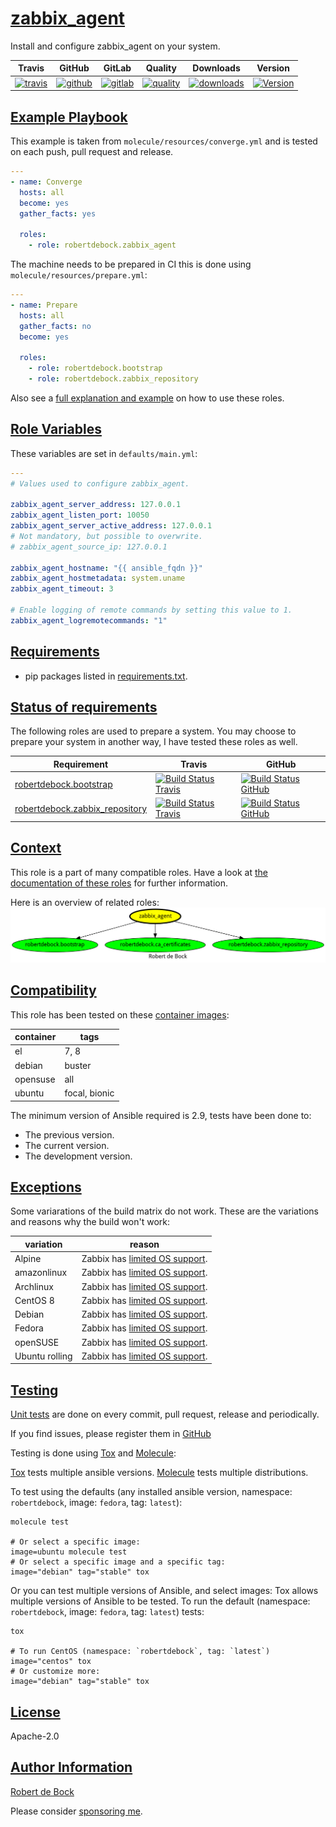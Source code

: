 # [zabbix_agent](#zabbix_agent)

Install and configure zabbix_agent on your system.

|Travis|GitHub|GitLab|Quality|Downloads|Version|
|------|------|------|-------|---------|-------|
|[![travis](https://travis-ci.com/robertdebock/ansible-role-zabbix_agent.svg?branch=master)](https://travis-ci.com/robertdebock/ansible-role-zabbix_agent)|[![github](https://github.com/robertdebock/ansible-role-zabbix_agent/workflows/Ansible%20Molecule/badge.svg)](https://github.com/robertdebock/ansible-role-zabbix_agent/actions)|[![gitlab](https://gitlab.com/robertdebock/ansible-role-zabbix_agent/badges/master/pipeline.svg)](https://gitlab.com/robertdebock/ansible-role-zabbix_agent)|[![quality](https://img.shields.io/ansible/quality/35761)](https://galaxy.ansible.com/robertdebock/zabbix_agent)|[![downloads](https://img.shields.io/ansible/role/d/35761)](https://galaxy.ansible.com/robertdebock/zabbix_agent)|[![Version](https://img.shields.io/github/release/robertdebock/ansible-role-zabbix_agent.svg)](https://github.com/robertdebock/ansible-role-zabbix_agent/releases/)|

## [Example Playbook](#example-playbook)

This example is taken from `molecule/resources/converge.yml` and is tested on each push, pull request and release.
```yaml
---
- name: Converge
  hosts: all
  become: yes
  gather_facts: yes

  roles:
    - role: robertdebock.zabbix_agent
```

The machine needs to be prepared in CI this is done using `molecule/resources/prepare.yml`:
```yaml
---
- name: Prepare
  hosts: all
  gather_facts: no
  become: yes

  roles:
    - role: robertdebock.bootstrap
    - role: robertdebock.zabbix_repository
```

Also see a [full explanation and example](https://robertdebock.nl/how-to-use-these-roles.html) on how to use these roles.

## [Role Variables](#role-variables)

These variables are set in `defaults/main.yml`:
```yaml
---
# Values used to configure zabbix_agent.

zabbix_agent_server_address: 127.0.0.1
zabbix_agent_listen_port: 10050
zabbix_agent_server_active_address: 127.0.0.1
# Not mandatory, but possible to overwrite.
# zabbix_agent_source_ip: 127.0.0.1

zabbix_agent_hostname: "{{ ansible_fqdn }}"
zabbix_agent_hostmetadata: system.uname
zabbix_agent_timeout: 3

# Enable logging of remote commands by setting this value to 1.
zabbix_agent_logremotecommands: "1"
```

## [Requirements](#requirements)

- pip packages listed in [requirements.txt](https://github.com/robertdebock/ansible-role-zabbix_agent/blob/master/requirements.txt).

## [Status of requirements](#status-of-requirements)

The following roles are used to prepare a system. You may choose to prepare your system in another way, I have tested these roles as well.

| Requirement | Travis | GitHub |
|-------------|--------|--------|
| [robertdebock.bootstrap](https://galaxy.ansible.com/robertdebock/bootstrap) | [![Build Status Travis](https://travis-ci.com/robertdebock/ansible-role-bootstrap.svg?branch=master)](https://travis-ci.com/robertdebock/ansible-role-bootstrap) | [![Build Status GitHub](https://github.com/robertdebock/ansible-role-bootstrap/workflows/Ansible%20Molecule/badge.svg)](https://github.com/robertdebock/ansible-role-bootstrap/actions) |
| [robertdebock.zabbix_repository](https://galaxy.ansible.com/robertdebock/zabbix_repository) | [![Build Status Travis](https://travis-ci.com/robertdebock/ansible-role-zabbix_repository.svg?branch=master)](https://travis-ci.com/robertdebock/ansible-role-zabbix_repository) | [![Build Status GitHub](https://github.com/robertdebock/ansible-role-zabbix_repository/workflows/Ansible%20Molecule/badge.svg)](https://github.com/robertdebock/ansible-role-zabbix_repository/actions) |

## [Context](#context)

This role is a part of many compatible roles. Have a look at [the documentation of these roles](https://robertdebock.nl/) for further information.

Here is an overview of related roles:
![dependencies](https://raw.githubusercontent.com/robertdebock/ansible-role-zabbix_agent/png/requirements.png "Dependencies")

## [Compatibility](#compatibility)

This role has been tested on these [container images](https://hub.docker.com/u/robertdebock):

|container|tags|
|---------|----|
|el|7, 8|
|debian|buster|
|opensuse|all|
|ubuntu|focal, bionic|

The minimum version of Ansible required is 2.9, tests have been done to:

- The previous version.
- The current version.
- The development version.

## [Exceptions](#exceptions)

Some variarations of the build matrix do not work. These are the variations and reasons why the build won't work:

| variation                 | reason                 |
|---------------------------|------------------------|
| Alpine | Zabbix has [limited OS support](https://www.zabbix.com/download). |
| amazonlinux | Zabbix has [limited OS support](https://www.zabbix.com/download). |
| Archlinux | Zabbix has [limited OS support](https://www.zabbix.com/download). |
| CentOS 8 | Zabbix has [limited OS support](https://www.zabbix.com/download). |
| Debian | Zabbix has [limited OS support](https://www.zabbix.com/download). |
| Fedora | Zabbix has [limited OS support](https://www.zabbix.com/download). |
| openSUSE | Zabbix has [limited OS support](https://www.zabbix.com/download). |
| Ubuntu rolling | Zabbix has [limited OS support](https://www.zabbix.com/download). |


## [Testing](#testing)

[Unit tests](https://travis-ci.com/robertdebock/ansible-role-zabbix_agent) are done on every commit, pull request, release and periodically.

If you find issues, please register them in [GitHub](https://github.com/robertdebock/ansible-role-zabbix_agent/issues)

Testing is done using [Tox](https://tox.readthedocs.io/en/latest/) and [Molecule](https://github.com/ansible/molecule):

[Tox](https://tox.readthedocs.io/en/latest/) tests multiple ansible versions.
[Molecule](https://github.com/ansible/molecule) tests multiple distributions.

To test using the defaults (any installed ansible version, namespace: `robertdebock`, image: `fedora`, tag: `latest`):

```
molecule test

# Or select a specific image:
image=ubuntu molecule test
# Or select a specific image and a specific tag:
image="debian" tag="stable" tox
```

Or you can test multiple versions of Ansible, and select images:
Tox allows multiple versions of Ansible to be tested. To run the default (namespace: `robertdebock`, image: `fedora`, tag: `latest`) tests:

```
tox

# To run CentOS (namespace: `robertdebock`, tag: `latest`)
image="centos" tox
# Or customize more:
image="debian" tag="stable" tox
```

## [License](#license)

Apache-2.0


## [Author Information](#author-information)

[Robert de Bock](https://robertdebock.nl/)

Please consider [sponsoring me](https://github.com/sponsors/robertdebock).
